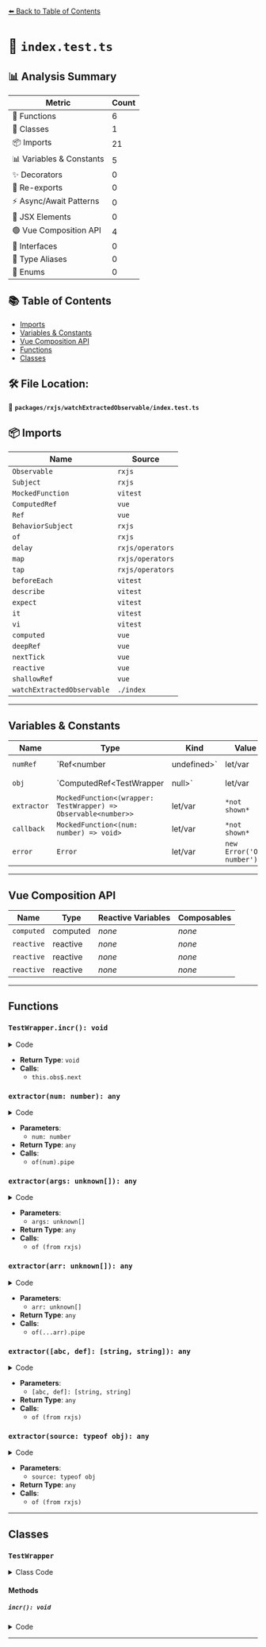 [⬅️ Back to Table of Contents](../../../index.md)

# 📄 `index.test.ts`

## 📊 Analysis Summary

| Metric | Count |
|--------|-------|
| 🔧 Functions | 6 |
| 🧱 Classes | 1 |
| 📦 Imports | 21 |
| 📊 Variables & Constants | 5 |
| ✨ Decorators | 0 |
| 🔄 Re-exports | 0 |
| ⚡ Async/Await Patterns | 0 |
| 💠 JSX Elements | 0 |
| 🟢 Vue Composition API | 4 |
| 📐 Interfaces | 0 |
| 📑 Type Aliases | 0 |
| 🎯 Enums | 0 |

## 📚 Table of Contents

- [Imports](#imports)
- [Variables & Constants](#variables-constants)
- [Vue Composition API](#vue-composition-api)
- [Functions](#functions)
- [Classes](#classes)

## 🛠️ File Location:
📂 **`packages/rxjs/watchExtractedObservable/index.test.ts`**

## 📦 Imports

| Name | Source |
|------|--------|
| `Observable` | `rxjs` |
| `Subject` | `rxjs` |
| `MockedFunction` | `vitest` |
| `ComputedRef` | `vue` |
| `Ref` | `vue` |
| `BehaviorSubject` | `rxjs` |
| `of` | `rxjs` |
| `delay` | `rxjs/operators` |
| `map` | `rxjs/operators` |
| `tap` | `rxjs/operators` |
| `beforeEach` | `vitest` |
| `describe` | `vitest` |
| `expect` | `vitest` |
| `it` | `vitest` |
| `vi` | `vitest` |
| `computed` | `vue` |
| `deepRef` | `vue` |
| `nextTick` | `vue` |
| `reactive` | `vue` |
| `shallowRef` | `vue` |
| `watchExtractedObservable` | `./index` |


---

## Variables & Constants

| Name | Type | Kind | Value | Exported |
|------|------|------|-------|----------|
| `numRef` | `Ref<number | undefined>` | let/var | `*not shown*` | ✗ |
| `obj` | `ComputedRef<TestWrapper | null>` | let/var | `*not shown*` | ✗ |
| `extractor` | `MockedFunction<(wrapper: TestWrapper) => Observable<number>>` | let/var | `*not shown*` | ✗ |
| `callback` | `MockedFunction<(num: number) => void>` | let/var | `*not shown*` | ✗ |
| `error` | `Error` | let/var | `new Error('Odd number')` | ✗ |


---

## Vue Composition API

| Name | Type | Reactive Variables | Composables |
|------|------|-------------------|-------------|
| `computed` | computed | *none* | *none* |
| `reactive` | reactive | *none* | *none* |
| `reactive` | reactive | *none* | *none* |
| `reactive` | reactive | *none* | *none* |


---

## Functions

### `TestWrapper.incr(): void`

<details><summary>Code</summary>

```ts
incr() {
    this.obs$.next(++this.num)
  }
```
</details>

- **Return Type**: `void`
- **Calls**:
  - `this.obs$.next`
### `extractor(num: number): any`

<details><summary>Code</summary>

```ts
(num: number) => of(num).pipe(
        tap((n: number) => {
          if (n % 2 === 1)
            throw error
        }),
      )
```
</details>

- **Parameters**:
  - `num: number`
- **Return Type**: `any`
- **Calls**:
  - `of(num).pipe`
### `extractor(args: unknown[]): any`

<details><summary>Code</summary>

```ts
(args: unknown[]) => of(...args)
```
</details>

- **Parameters**:
  - `args: unknown[]`
- **Return Type**: `any`
- **Calls**:
  - `of (from rxjs)`
### `extractor(arr: unknown[]): any`

<details><summary>Code</summary>

```ts
(arr: unknown[]) => of(...arr).pipe(
        delay(1000),
        map(() => 42),
      )
```
</details>

- **Parameters**:
  - `arr: unknown[]`
- **Return Type**: `any`
- **Calls**:
  - `of(...arr).pipe`
### `extractor([abc, def]: [string, string]): any`

<details><summary>Code</summary>

```ts
([abc, def]: [string, string]) => of([abc, def])
```
</details>

- **Parameters**:
  - `[abc, def]: [string, string]`
- **Return Type**: `any`
- **Calls**:
  - `of (from rxjs)`
### `extractor(source: typeof obj): any`

<details><summary>Code</summary>

```ts
(source: typeof obj) => of(`x: ${source.x}, y: ${source.y}, z: ${source.z}`)
```
</details>

- **Parameters**:
  - `source: typeof obj`
- **Return Type**: `any`
- **Calls**:
  - `of (from rxjs)`

---

## Classes

### `TestWrapper`

<details><summary>Class Code</summary>

```ts
class TestWrapper {
  public readonly obs$: Subject<number>

  constructor(private num: number) {
    this.obs$ = new BehaviorSubject<number>(num)
  }

  incr() {
    this.obs$.next(++this.num)
  }
}
```
</details>

#### Methods

##### `incr(): void`

<details><summary>Code</summary>

```ts
incr() {
    this.obs$.next(++this.num)
  }
```
</details>


---